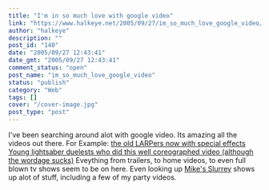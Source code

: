 ```yaml
---
title: "I'm in so much love with google video"
link: "https://www.halkeye.net/2005/09/27/im_so_much_love_google_video/"
author: "halkeye"
description: ""
post_id: "140"
date: "2005/09/27 12:43:41"
date_gmt: "2005/09/27 12:43:41"
comment_status: "open"
post_name: "im_so_much_love_google_video"
status: "publish"
category: "Web"
tags: []
cover: "/cover-image.jpg"
post_type: "post"
---
```


I've been searching around alot with google video. Its amazing all the videos out there. For Example: [the old LARPers now with special effects](http://video.google.com/videoplay?docid=-1775035533657057275&q=lightsaber)  
[Young lightsaber duelests who did this well coreographed video (although the wordage sucks)](http://video.google.com/videoplay?docid=106590075339710943&q=lightsaber) Eveything from trailers, to home videos, to even full blown tv shows seem to be on here. Even looking up [Mike's Slurrey](http://www.slurrey.com) shows up alot of stuff, including a few of my party videos.
